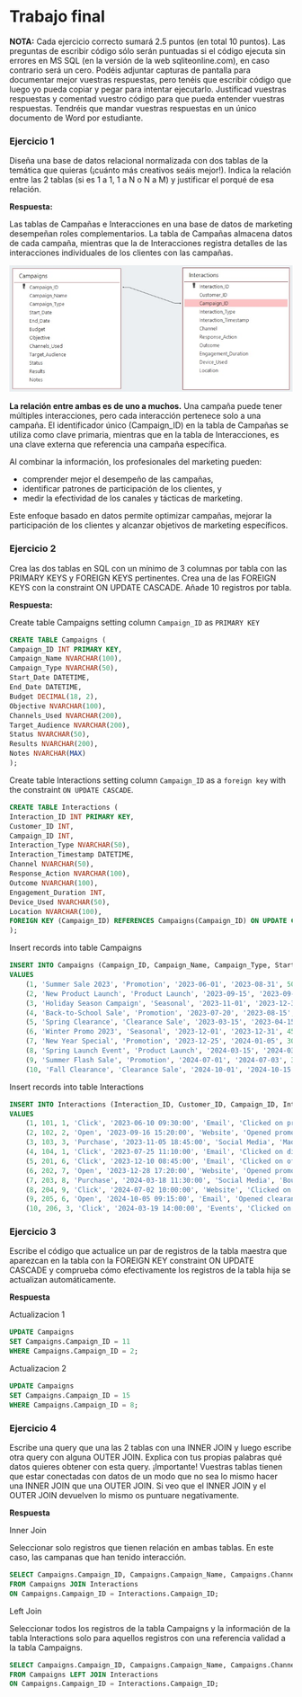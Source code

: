 # Trabajo final
**NOTA:** Cada ejercicio correcto sumará 2.5 puntos (en total 10 puntos). Las preguntas de escribir código sólo serán puntuadas si el código ejecuta sin errores en MS SQL (en la versión de la web sqliteonline.com), en caso contrario será un cero. Podéis adjuntar capturas de pantalla para documentar mejor vuestras respuestas, pero tenéis que escribir código que luego yo pueda copiar y pegar para intentar ejecutarlo. Justificad vuestras respuestas y comentad vuestro código para que pueda entender vuestras respuestas. Tendréis que mandar vuestras respuestas en un único documento de Word por estudiante.

### Ejercicio 1
Diseña una base de datos relacional normalizada con dos tablas de la temática que quieras (¡cuánto más creativos seáis mejor!). Indica la relación entre las 2 tablas (si es 1 a 1, 1 a N o N a M) y justificar el porqué de esa relación.

**Respuesta:**

Las tablas de Campañas e Interacciones en una base de datos de marketing desempeñan roles complementarios. La tabla de Campañas almacena datos de cada campaña, mientras que la de Interacciones registra detalles de las interacciones individuales de los clientes con las campañas.

![Tables Relationship](images/marketing.jpg)


**La relación entre ambas es de uno a muchos.** Una campaña puede tener múltiples interacciones, pero cada interacción pertenece solo a una campaña. El identificador único (Campaign_ID) en la tabla de Campañas se utiliza como clave primaria, mientras que en la tabla de Interacciones, es una clave externa que referencia una campaña específica. 

Al combinar la información, los profesionales del marketing pueden: 
- comprender mejor el desempeño de las campañas, 
- identificar patrones de participación de los clientes, y 
- medir la efectividad de los canales y tácticas de marketing. 

Este enfoque basado en datos permite optimizar campañas, mejorar la participación de los clientes y alcanzar objetivos de marketing específicos.

### Ejercicio 2
Crea las dos tablas en SQL con un mínimo de 3 columnas por tabla con las PRIMARY KEYS y FOREIGN KEYS pertinentes. Crea una de las FOREIGN KEYS con la constraint ON UPDATE CASCADE. Añade 10 registros por tabla.

**Respuesta:**

Create table Campaigns setting column `Campaign_ID` as `PRIMARY KEY`

```sql
CREATE TABLE Campaigns (
Campaign_ID INT PRIMARY KEY,
Campaign_Name NVARCHAR(100),
Campaign_Type NVARCHAR(50),
Start_Date DATETIME,
End_Date DATETIME,
Budget DECIMAL(18, 2),
Objective NVARCHAR(100),
Channels_Used NVARCHAR(200),
Target_Audience NVARCHAR(200),
Status NVARCHAR(50),
Results NVARCHAR(200),
Notes NVARCHAR(MAX)
);
```

Create table Interactions setting column `Campaign_ID` as a `foreign key` with the constraint `ON UPDATE CASCADE`.

```sql
CREATE TABLE Interactions (
Interaction_ID INT PRIMARY KEY,
Customer_ID INT,
Campaign_ID INT,
Interaction_Type NVARCHAR(50),
Interaction_Timestamp DATETIME,
Channel NVARCHAR(50),
Response_Action NVARCHAR(100),
Outcome NVARCHAR(100),
Engagement_Duration INT,
Device_Used NVARCHAR(50),
Location NVARCHAR(100),
FOREIGN KEY (Campaign_ID) REFERENCES Campaigns(Campaign_ID) ON UPDATE CASCADE
);
```

Insert records into table Campaigns

```sql
INSERT INTO Campaigns (Campaign_ID, Campaign_Name, Campaign_Type, Start_Date, End_Date, Budget, Objective, Channels_Used, Target_Audience, Status, Results, Notes)
VALUES
    (1, 'Summer Sale 2023', 'Promotion', '2023-06-01', '2023-08-31', 5000.00, 'Increase sales during summer', 'Email, Social Media', 'All customers', 'Active', 'Increased sales by 20%', 'Successful campaign targeting summer products.'),
    (2, 'New Product Launch', 'Product Launch', '2023-09-15', '2023-09-30', 8000.00, 'Introduce new product line', 'Email, Website, Events', 'Targeted demographics', 'Completed', 'Generated buzz and high engagement', 'Successful launch of XYZ product line.'),
    (3, 'Holiday Season Campaign', 'Seasonal', '2023-11-01', '2023-12-31', 7000.00, 'Drive holiday sales', 'Social Media, Ads', 'Existing customers', 'Active', 'Expected ROI of 25%', 'Ongoing campaign for the holiday season.'),
    (4, 'Back-to-School Sale', 'Promotion', '2023-07-20', '2023-08-15', 4000.00, 'Attract students and parents', 'Email, Website', 'Students, parents', 'Completed', 'Reached targeted audience', 'Successful sale event for back-to-school supplies.'),
    (5, 'Spring Clearance', 'Clearance Sale', '2023-03-15', '2023-04-15', 3000.00, 'Clear out old inventory', 'Website, Ads', 'All customers', 'Completed', 'Sold 90% of clearance items', 'Effective in clearing out old inventory.'),
	(6, 'Winter Promo 2023', 'Seasonal', '2023-12-01', '2023-12-31', 4500.00, 'Boost winter sales', 'Email, Social Media', 'All customers', 'Active', 'Expected ROI of 15%', 'Ongoing campaign for the holiday season.'),
    (7, 'New Year Special', 'Promotion', '2023-12-25', '2024-01-05', 3000.00, 'Celebrate the new year', 'Email, Website', 'Targeted demographics', 'Active', 'Engagement rate increased by 25%', 'Special discounts for New Year celebrations.'),
    (8, 'Spring Launch Event', 'Product Launch', '2024-03-15', '2024-03-20', 6000.00, 'Introduce new products', 'Social Media, Events', 'Potential buyers', 'Planned', 'Anticipated product buzz', 'Upcoming event to showcase new products.'),
    (9, 'Summer Flash Sale', 'Promotion', '2024-07-01', '2024-07-03', 3500.00, 'Create urgency for purchases', 'Website', 'All customers', 'Planned', 'Expected high conversion rates', 'Limited-time discounts on selected items.'),
    (10, 'Fall Clearance', 'Clearance Sale', '2024-10-01', '2024-10-15', 2800.00, 'Clear out old inventory', 'Website, Ads', 'All customers', 'Planned', 'Inventory reduction strategy', 'Clearance sale for excess inventory.');
```

Insert records into table Interactions

```sql
INSERT INTO Interactions (Interaction_ID, Customer_ID, Campaign_ID, Interaction_Type, Interaction_Timestamp, Channel, Response_Action, Outcome, Engagement_Duration, Device_Used, Location)
VALUES
    (1, 101, 1, 'Click', '2023-06-10 09:30:00', 'Email', 'Clicked on product link', 'Engaged with product page', 60, 'Desktop', 'New York, USA'),
    (2, 102, 2, 'Open', '2023-09-16 15:20:00', 'Website', 'Opened promotional email', 'Visited product page', 120, 'Mobile', 'Los Angeles, USA'),
    (3, 103, 3, 'Purchase', '2023-11-05 18:45:00', 'Social Media', 'Made a purchase', 'Completed transaction', 0, 'Mobile', 'London, UK'),
    (4, 104, 1, 'Click', '2023-07-25 11:10:00', 'Email', 'Clicked on discount offer', 'Explored product options', 90, 'Desktop', 'Chicago, USA'),
    (5, 201, 6, 'Click', '2023-12-10 08:45:00', 'Email', 'Clicked on offer link', 'Engaged', 40, 'Desktop', 'San Francisco, USA'),
    (6, 202, 7, 'Open', '2023-12-28 17:20:00', 'Website', 'Opened promotion email', 'Engaged', NULL, 'Mobile', 'Chicago, USA'),
    (7, 203, 8, 'Purchase', '2024-03-18 11:30:00', 'Social Media', 'Bought product XYZ', 'Successful purchase', NULL, 'Mobile', 'London, UK'),
    (8, 204, 9, 'Click', '2024-07-02 10:00:00', 'Website', 'Clicked on flash sale link', 'Engaged', 25, 'Desktop', 'Paris, France'),
    (9, 205, 6, 'Open', '2024-10-05 09:15:00', 'Email', 'Opened clearance email', 'Engaged', NULL, 'Desktop', 'Berlin, Germany'),
    (10, 206, 3, 'Click', '2024-03-19 14:00:00', 'Events', 'Clicked on event post', 'Engaged', 30, 'Mobile', 'Tokyo, Japan');
```

### Ejercicio 3

Escribe el código que actualice un par de registros de la tabla maestra que aparezcan en la tabla con la FOREIGN KEY constraint ON UPDATE CASCADE y comprueba cómo efectivamente los registros de la tabla hija se actualizan automáticamente.

**Respuesta**

Actualizacion 1

```sql
UPDATE Campaigns
SET Campaigns.Campaign_ID = 11
WHERE Campaigns.Campaign_ID = 2;
```
Actualizacion 2

```sql
UPDATE Campaigns
SET Campaigns.Campaign_ID = 15
WHERE Campaigns.Campaign_ID = 8;
```

### Ejercicio 4

Escribe una query que una las 2 tablas con una INNER JOIN y luego escribe otra query con alguna OUTER JOIN. Explica con tus propias palabras qué datos quieres obtener con esta query. ¡Importante! Vuestras tablas tienen que estar conectadas con datos de un modo que no sea lo mismo hacer una INNER JOIN que una OUTER JOIN. Si veo que el INNER JOIN y el OUTER JOIN devuelven lo mismo os puntuare negativamente.

**Respuesta**

Inner Join

Seleccionar solo registros que tienen relación en ambas tablas. En este caso, las campanas que han tenido interacción.

```sql
SELECT Campaigns.Campaign_ID, Campaigns.Campaign_Name, Campaigns.Channels_Used, Interactions.Interaction_ID, Interactions.Interaction_Type, Interactions.Campaign_ID 
FROM Campaigns JOIN Interactions
ON Campaigns.Campaign_ID = Interactions.Campaign_ID;
```

Left Join

Seleccionar todos los registros de la tabla Campaigns y la información de la tabla Interactions solo para aquellos registros con una referencia validad a la tabla Campaigns.

```sql
SELECT Campaigns.Campaign_ID, Campaigns.Campaign_Name, Campaigns.Channels_Used, Interactions.Interaction_ID, Interactions.Interaction_Type, Interactions.Campaign_ID 
FROM Campaigns LEFT JOIN Interactions
ON Campaigns.Campaign_ID = Interactions.Campaign_ID;